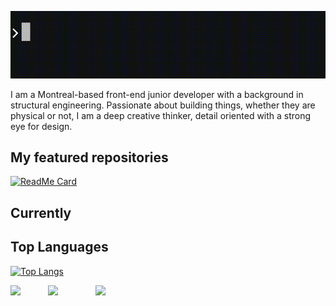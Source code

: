 ![console.log](https://github.com/Samy0412/Samy0412/blob/master/console.log%20gif.gif?raw=true)

I am a Montreal-based front-end junior developer with a background in structural engineering. Passionate about building things, whether they are physical or not, I am a deep creative thinker, detail oriented with a strong eye for design. 

## My featured repositories

[![ReadMe Card](https://github-readme-stats.vercel.app/api/pin/?username=Samy0412&repo=)](https://github.com/Samy0412/<repository_name>)


## Currently




## Top Languages

[![Top Langs](https://github-readme-stats.vercel.app/api/top-langs/?username=Samy0412&layout=compact)](https://github.com/Samy0412/github-readme-stats)

<img align="left" src="https://oddblogger.com/wp-content/uploads/2020/07/python-logo.png" width="12%"/>
<img align="left" src="https://oddblogger.com/wp-content/uploads/2020/07/java-logo.png" width="15%"/>
<img align="left" src="https://oddblogger.com/wp-content/uploads/2020/07/react-logo.png" width="20%"/>



<!--
**Samy0412/Samy0412** is a ✨ _special_ ✨ repository because its `README.md` (this file) appears on your GitHub profile.

Here are some ideas to get you started:

- 🔭 I’m currently working on ...
- 🌱 I’m currently learning ...
- 👯 I’m looking to collaborate on ...
- 🤔 I’m looking for help with ...
- 💬 Ask me about ...
- 📫 How to reach me: ...
- 😄 Pronouns: ...
- ⚡ Fun fact: ...
-->
